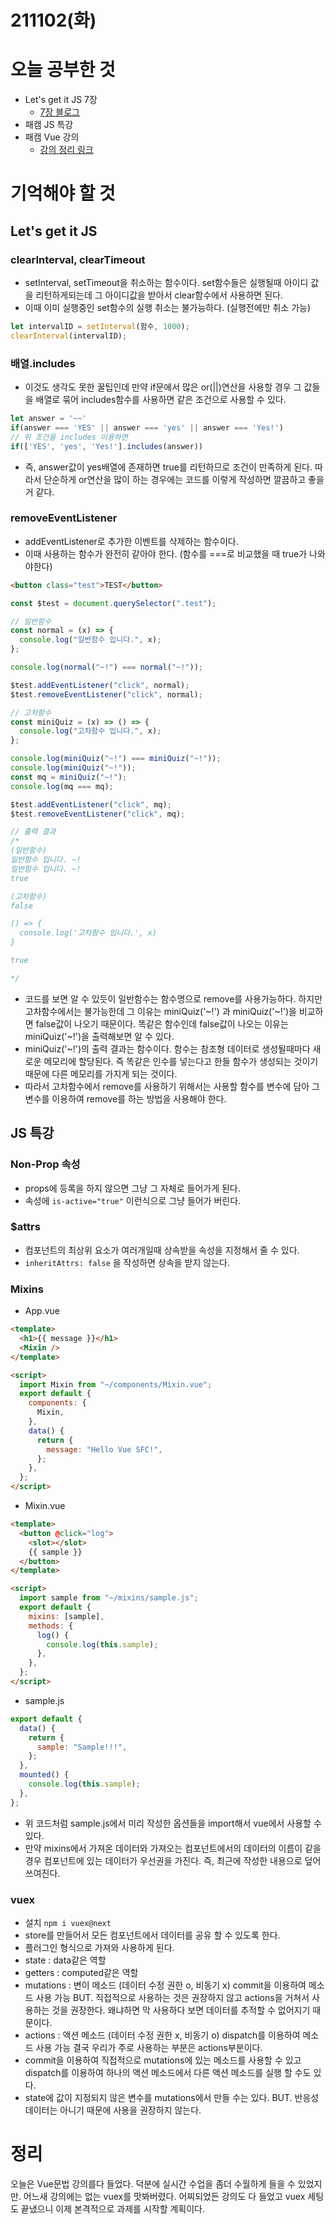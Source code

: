 # 211102(화)

# 오늘 공부한 것

- Let's get it JS 7장
  - [7장 블로그](https://kwonsean.tistory.com/16)
- 패캠 JS 특강
- 패캠 Vue 강의
  - [강의 정리 링크](https://www.notion.so/Vue-4b73288bc0134fda87e4486af76a2a84)

# 기억해야 할 것

## Let's get it JS

### clearInterval, clearTimeout

- setInterval, setTimeout을 취소하는 함수이다. set함수들은 실행될때 아이디 값을 리턴하게되는데 그 아이디값을 받아서 clear함수에서 사용하면 된다.
- 이때 이미 실행중인 set함수의 실행 취소는 불가능하다. (실행전에만 취소 가능)

```jsx
let intervalID = setInterval(함수, 1000);
clearInterval(intervalID);
```

### 배열.includes

- 이것도 생각도 못한 꿀팁인데 만약 if문에서 많은 or(||)연산을 사용할 경우 그 값들을 배열로 묶어 includes함수를 사용하면 같은 조건으로 사용할 수 있다.

```jsx
let answer = '~~'
if(answer === 'YES' || answer === 'yes' || answer === 'Yes!')
// 위 조건을 includes 이용하면
if(['YES', 'yes', 'Yes!'].includes(answer))
```

- 즉, answer값이 yes배열에 존재하면 true를 리턴하므로 조건이 만족하게 된다.
  따라서 단순하게 or연산을 많이 하는 경우에는 코드를 이렇게 작성하면 깔끔하고 좋을거 같다.

### removeEventListener

- addEventListener로 추가한 이벤트를 삭제하는 함수이다.
- 이때 사용하는 함수가 완전히 같아야 한다. (함수를 ===로 비교했을 때 true가 나와야한다)

```html
<button class="test">TEST</button>
```

```jsx
const $test = document.querySelector(".test");

// 일반함수
const normal = (x) => {
  console.log("일반함수 입니다.", x);
};

console.log(normal("~!") === normal("~!"));

$test.addEventListener("click", normal);
$test.removeEventListener("click", normal);

// 고차함수
const miniQuiz = (x) => () => {
  console.log("고차함수 입니다.", x);
};

console.log(miniQuiz("~!") === miniQuiz("~!"));
console.log(miniQuiz("~!"));
const mq = miniQuiz("~!");
console.log(mq === mq);

$test.addEventListener("click", mq);
$test.removeEventListener("click", mq);

// 출력 결과
/*
(일반함수)
일반함수 입니다. ~!
일반함수 입니다. ~!
true

(고차함수)
false

() => {
  console.log('고차함수 입니다.', x)
}

true

*/
```

- 코드를 보면 알 수 있듯이 일반함수는 함수명으로 remove를 사용가능하다. 하지만 고차함수에서는 불가능한데 그 이유는 miniQuiz('~!') 과 miniQuiz('~!')을 비교하면 false값이 나오기 때문이다. 똑같은 함수인데 false값이 나오는 이유는 miniQuiz('~!')을 출력해보면 알 수 있다.
- miniQuiz('~!')의 출력 결과는 함수이다. 함수는 참조형 데이터로 생성될때마다 새로운 메모리에 할당된다. 즉 똑같은 인수를 넣는다고 한들 함수가 생성되는 것이기 때문에 다른 메모리를 가지게 되는 것이다.
- 따라서 고차함수에서 remove를 사용하기 위해서는 사용할 함수를 변수에 담아 그 변수를 이용하여 remove를 하는 방법을 사용해야 한다.

## JS 특강

### Non-Prop 속성

- props에 등록을 하지 않으면 그냥 그 자체로 들어가게 된다.
- 속성에 `is-active="true"` 이런식으로 그냥 들어가 버린다.

### $attrs

- 컴포넌트의 최상위 요소가 여러개일때 상속받을 속성을 지정해서 줄 수 있다.
- `inheritAttrs: false` 을 작성하면 상속을 받지 않는다.

### Mixins

- App.vue

```html
<template>
  <h1>{{ message }}</h1>
  <Mixin />
</template>

<script>
  import Mixin from "~/components/Mixin.vue";
  export default {
    components: {
      Mixin,
    },
    data() {
      return {
        message: "Hello Vue SFC!",
      };
    },
  };
</script>
```

- Mixin.vue

```html
<template>
  <button @click="log">
    <slot></slot>
    {{ sample }}
  </button>
</template>

<script>
  import sample from "~/mixins/sample.js";
  export default {
    mixins: [sample],
    methods: {
      log() {
        console.log(this.sample);
      },
    },
  };
</script>
```

- sample.js

```jsx
export default {
  data() {
    return {
      sample: "Sample!!!",
    };
  },
  mounted() {
    console.log(this.sample);
  },
};
```

- 위 코드처럼 sample.js에서 미리 작성한 옵션들을 import해서 vue에서 사용할 수 있다.
- 만약 mixins에서 가져온 데이터와 가져오는 컴포넌트에서의 데이터의 이름이 같을 경우 컴포넌트에 있는 데이터가 우선권을 가진다.
  즉, 최근에 작성한 내용으로 덮어 쓰여진다.

### vuex

- 설치 `npm i vuex@next`
- store를 만들어서 모든 컴포넌트에서 데이터를 공유 할 수 있도록 한다.
- 플러그인 형식으로 가져와 사용하게 된다.
- state : data같은 역할
- getters : computed같은 역할
- mutations : 변이 메소드 (데이터 수정 권한 o, 비동기 x)
  commit을 이용하여 메소드 사용 가능
  BUT. 직접적으로 사용하는 것은 권장하지 않고 actions을 거쳐서 사용하는 것을 권장한다.
  왜냐하면 막 사용하다 보면 데이터를 추적할 수 없어지기 때문이다.
- actions : 액션 메소드 (데이터 수정 권한 x, 비동기 o)
  dispatch를 이용하여 메소드 사용 가능
  결국 우리가 주로 사용하는 부분은 actions부분이다.
- commit을 이용하여 직접적으로 mutations에 있는 메소드를 사용할 수 있고
  dispatch를 이용하여 하나의 액션 메소드에서 다른 액션 메소드를 실행 할 수도 있다.
- state에 값이 지정되지 않은 변수를 mutations에서 만들 수는 있다.
  BUT. 반응성 데이터는 아니기 때문에 사용을 권장하지 않는다.

# 정리

오늘은 Vue문법 강의를다 들었다. 덕분에 실시간 수업을 좀더 수월하게 들을 수 있었지만. 어느새 강의에는 없는 vuex를 맛봐버렸다. 어찌되었든 강의도 다 들었고 vuex 세팅도 끝냈으니 이제 본격적으로 과제를 시작할 계획이다.
